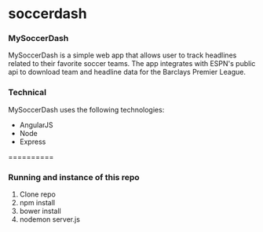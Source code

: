 soccerdash
==========

### MySoccerDash

MySoccerDash is a simple web app that allows user to track headlines related to their favorite soccer teams. The app integrates with ESPN's public api to download team and headline data for the Barclays Premier League.

### Technical

MySoccerDash uses the following technologies:
 - AngularJS
 - Node
 - Express
 
 ==========
 
 ### Running and instance of this repo
 
 1. Clone repo
 2. npm install
 3. bower install
 4. nodemon server.js

